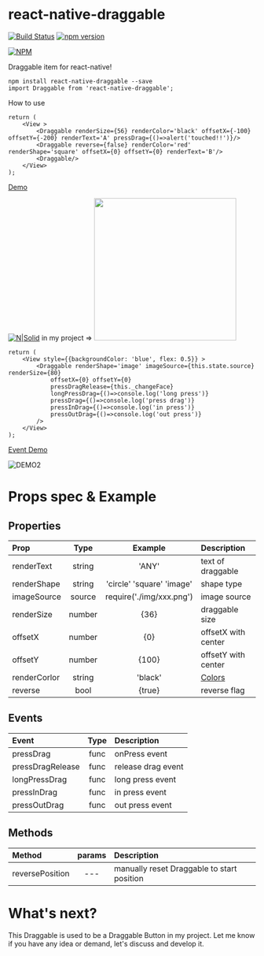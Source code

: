# react-native-draggable
[![Build Status](https://travis-ci.org/tongyy/react-native-draggable.svg?branch=master)](https://travis-ci.org/tongyy/react-native-draggable)
[![npm version](https://badge.fury.io/js/react-native-draggable.svg)](https://badge.fury.io/js/react-native-draggable)

[![NPM](https://nodei.co/npm/react-native-draggable.png?compact=true)](https://npmjs.org/package/react-native-draggable)


Draggable item for react-native!

```
npm install react-native-draggable --save
import Draggable from 'react-native-draggable';
```
How to use

```
return (
    <View >
        <Draggable renderSize={56} renderColor='black' offsetX={-100} offsetY={-200} renderText='A' pressDrag={()=>alert('touched!!')}/> 
        <Draggable reverse={false} renderColor='red' renderShape='square' offsetX={0} offsetY={0} renderText='B'/>
        <Draggable/>
    </View>
);
```
[Demo](https://github.com/tongyy/react-native-draggable/blob/master/demo/demo.gif)

[![N|Solid](https://raw.githubusercontent.com/tongyy/react-native-draggable/master/demo/demo.gif)](https://raw.githubusercontent.com/tongyy/react-native-draggable/master/demo/demo.gif)
in my project => <img src="https://raw.githubusercontent.com/tongyy/react-native-draggable/master/demo/demo2.png" width="289">

```
return (
    <View style={{backgroundColor: 'blue', flex: 0.5}} >
        <Draggable renderShape='image' imageSource={this.state.source} renderSize={80} 
            offsetX={0} offsetY={0}
            pressDragRelease={this._changeFace}
            longPressDrag={()=>console.log('long press')}
            pressDrag={()=>console.log('press drag')}
            pressInDrag={()=>console.log('in press')}
            pressOutDrag={()=>console.log('out press')}
        />  
    </View>
);  

```
[Event Demo](https://github.com/tongyy/react-native-draggable/blob/master/demo/demo3.gif) 

![DEMO2](https://raw.githubusercontent.com/tongyy/react-native-draggable/master/demo/demo3.gif)


# Props spec & Example
## Properties
| Prop | Type | Example | Description |
| :------------ |:---------------:| :---------------:| :-----|
| renderText | string | 'ANY' | text of draggable |
| renderShape | string |'circle' 'square' 'image'| shape type |
| imageSource | source | require('./img/xxx.png') | image source|
| renderSize | number | {36} | draggable size |
| offsetX | number |{0}| offsetX with center |
| offsetY | number |{100}| offsetY with center |
| renderCorlor | string | 'black' | [Colors](https://facebook.github.io/react-native/docs/colors.html)|
| reverse | bool | {true} | reverse flag |

## Events
| Event | Type | Description |
| :------------ |:---------------:|:-----|
| pressDrag | func | onPress event |
| pressDragRelease | func | release drag event |
| longPressDrag | func | long press event |
| pressInDrag | func | in press event |
| pressOutDrag | func | out press event |

## Methods
| Method | params | Description |
| :------------ |:---------------:|:-----|
| reversePosition | --- | manually reset Draggable to start position |

# What's next?

This Draggable is used to be a Draggable Button in my project. 
Let me know if you have any idea or demand, let's discuss and develop it.
    
    
   
